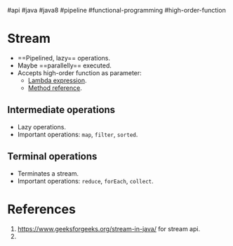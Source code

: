 #api #java #java8 #pipeline #functional-programming #high-order-function 

# Stream
- ==Pipelined, lazy== operations.
- Maybe ==parallelly== executed.
- Accepts high-order function as parameter:
	- [Lambda expression](Lambda%20expression.md).
	- [Method reference](Method%20reference.md).

## Intermediate operations
- Lazy operations.
- Important operations: `map`, `filter`, `sorted`.
## Terminal operations
- Terminates a stream.
- Important operations: `reduce`, `forEach`, `collect`.
# References
1. https://www.geeksforgeeks.org/stream-in-java/ for stream api.
2. 